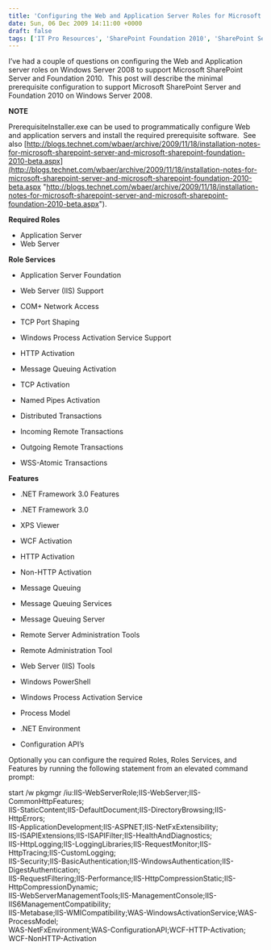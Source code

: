 ```yaml
---
title: 'Configuring the Web and Application Server Roles for Microsoft SharePoint Server and Foundation 2010 [UPDATED]'
date: Sun, 06 Dec 2009 14:11:00 +0000
draft: false
tags: ['IT Pro Resources', 'SharePoint Foundation 2010', 'SharePoint Server 2010']
---
```


I’ve had a couple of questions on configuring the Web and Application server roles on Windows Server 2008 to support Microsoft SharePoint Server and Foundation 2010.  This post will describe the minimal prerequisite configuration to support Microsoft SharePoint Server and Foundation 2010 on Windows Server 2008.

**NOTE**

PrerequisiteInstaller.exe can be used to programmatically configure Web and application servers and install the required prerequisite software.  See also [http://blogs.technet.com/wbaer/archive/2009/11/18/installation-notes-for-microsoft-sharepoint-server-and-microsoft-sharepoint-foundation-2010-beta.aspx](http://blogs.technet.com/wbaer/archive/2009/11/18/installation-notes-for-microsoft-sharepoint-server-and-microsoft-sharepoint-foundation-2010-beta.aspx "http://blogs.technet.com/wbaer/archive/2009/11/18/installation-notes-for-microsoft-sharepoint-server-and-microsoft-sharepoint-foundation-2010-beta.aspx").

**Required Roles**

*   Application Server
*   Web Server

**Role Services**

*   Application Server Foundation
*   Web Server (IIS) Support
*   COM+ Network Access
*   TCP Port Shaping
*   Windows Process Activation Service Support

*   HTTP Activation
*   Message Queuing Activation
*   TCP Activation
*   Named Pipes Activation

*   Distributed Transactions

*   Incoming Remote Transactions
*   Outgoing Remote Transactions
*   WSS-Atomic Transactions

**Features**

*   .NET Framework 3.0 Features

*   .NET Framework 3.0
*   XPS Viewer
*   WCF Activation

*   HTTP Activation
*   Non-HTTP Activation

*   Message Queuing

*   Message Queuing Services

*   Message Queuing Server

*   Remote Server Administration Tools

*   Remote Administration Tool

*   Web Server (IIS) Tools

*   Windows PowerShell
*   Windows Process Activation Service

*   Process Model
*   .NET Environment
*   Configuration API’s

Optionally you can configure the required Roles, Roles Services, and Features by running the following statement from an elevated command prompt:

start /w pkgmgr /iu:IIS-WebServerRole;IIS-WebServer;IIS-CommonHttpFeatures;  
IIS-StaticContent;IIS-DefaultDocument;IIS-DirectoryBrowsing;IIS-HttpErrors;  
IIS-ApplicationDevelopment;IIS-ASPNET;IIS-NetFxExtensibility;  
IIS-ISAPIExtensions;IIS-ISAPIFilter;IIS-HealthAndDiagnostics;  
IIS-HttpLogging;IIS-LoggingLibraries;IIS-RequestMonitor;IIS-HttpTracing;IIS-CustomLogging;  
IIS-Security;IIS-BasicAuthentication;IIS-WindowsAuthentication;IIS-DigestAuthentication;  
IIS-RequestFiltering;IIS-Performance;IIS-HttpCompressionStatic;IIS-HttpCompressionDynamic;  
IIS-WebServerManagementTools;IIS-ManagementConsole;IIS-IIS6ManagementCompatibility;  
IIS-Metabase;IIS-WMICompatibility;WAS-WindowsActivationService;WAS-ProcessModel;  
WAS-NetFxEnvironment;WAS-ConfigurationAPI;WCF-HTTP-Activation;  
WCF-NonHTTP-Activation